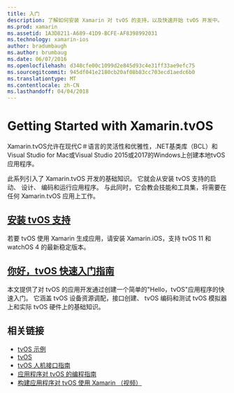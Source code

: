 ```yaml
---
title: 入门
description: 了解如何安装 Xamarin 对 tvOS 的支持，以及快速开始 tvOS 开发中。
ms.prod: xamarin
ms.assetid: 1A3D8211-A689-41D9-BCFE-AF8398992031
ms.technology: xamarin-ios
author: bradumbaugh
ms.author: brumbaug
ms.date: 06/07/2016
ms.openlocfilehash: d348cfe00c1099d2e845d93c4e31ff33ae9efc75
ms.sourcegitcommit: 945df041e2180cb20af08b83cc703ecd1aedc6b0
ms.translationtype: MT
ms.contentlocale: zh-CN
ms.lasthandoff: 04/04/2018
---
```

# <a name="getting-started-with-xamarintvos"></a>Getting Started with Xamarin.tvOS

Xamarin.tvOS允许在现代C＃语言的灵活性和优雅性，.NET基类库（BCL）和 Visual Studio for Mac或Visual Studio 2015或2017的Windows上创建本地tvOS应用程序。

此系列引入了 Xamarin.tvOS 开发的基础知识。 它就会从安装 tvOS 支持的启动、 设计、 编码和运行应用程序。 与此同时，它会教会技能和工具集，将需要在任何 Xamarin.tvOS 应用上工作。

## <a name="installing-tvos-supportiostvosget-startedinstallationmd"></a>[安装 tvOS 支持](~/ios/tvos/get-started/installation.md)

若要 tvOS 使用 Xamarin 生成应用，请安装 Xamarin.iOS，支持 tvOS 11 和 watchOS 4 的最新稳定版本。

## <a name="hello-tvos-quick-start-guideiostvosget-startedhello-tvosmd"></a>[你好，tvOS 快速入门指南](~/ios/tvos/get-started/hello-tvos.md)

本文提供了对 tvOS 的应用开发通过创建一个简单的"Hello，tvOS"应用程序的快速入门。 它涵盖 tvOS 设备资源调配，接口创建、 tvOS 编码和测试 tvOS 模拟器上和实际 tvOS 硬件上的基础知识。


## <a name="related-links"></a>相关链接

- [tvOS 示例](https://developer.xamarin.com/samples/tvos/all/)
- [tvOS](https://developer.apple.com/tvos/)
- [tvOS 人机接口指南](https://developer.apple.com/tvos/human-interface-guidelines/)
- [应用程序对 tvOS 的编程指南](https://developer.apple.com/library/prerelease/tvos/documentation/General/Conceptual/AppleTV_PG/)
- [构建应用程序对 tvOS 使用 Xamarin （视频）](https://university.xamarin.com/lightninglectures/tvos-with-xamarin)
